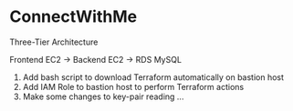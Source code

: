 # ConnectWithMe
Three-Tier Architecture




Frontend EC2 -> Backend EC2 -> RDS MySQL

1. Add bash script to download Terraform automatically on bastion host
2. Add IAM Role to bastion host to perform Terraform actions
3. Make some changes to key-pair reading ...
 
